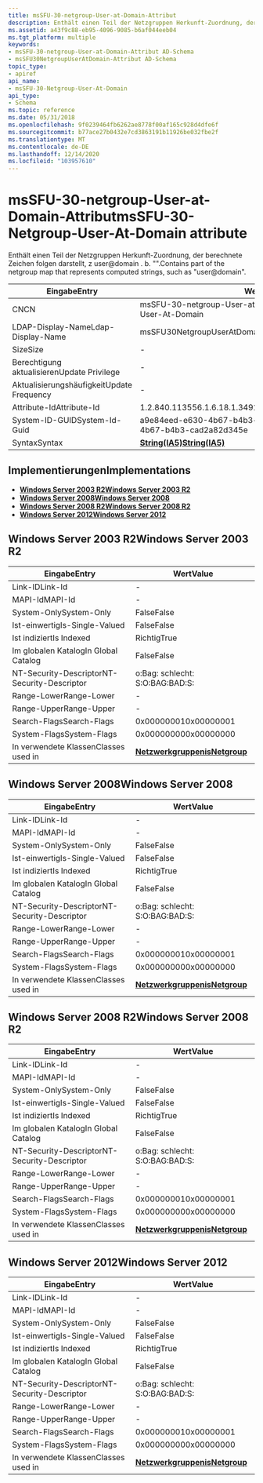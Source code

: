 ```yaml
---
title: msSFU-30-netgroup-User-at-Domain-Attribut
description: Enthält einen Teil der Netzgruppen Herkunft-Zuordnung, der berechnete Zeichen folgen darstellt, z. b. \ 0034; Benutzer Domäne \ 0034;.
ms.assetid: a43f9c88-eb95-4096-9085-b6af044eeb04
ms.tgt_platform: multiple
keywords:
- msSFU-30-netgroup-User-at-Domain-Attribut AD-Schema
- msSFU30NetgroupUserAtDomain-Attribut AD-Schema
topic_type:
- apiref
api_name:
- msSFU-30-Netgroup-User-At-Domain
api_type:
- Schema
ms.topic: reference
ms.date: 05/31/2018
ms.openlocfilehash: 9f0239464fb6262ae8778f00af165c928d4dfe6f
ms.sourcegitcommit: b77ace27b0432e7cd3863191b11926be032fbe2f
ms.translationtype: MT
ms.contentlocale: de-DE
ms.lasthandoff: 12/14/2020
ms.locfileid: "103957610"
---
```

# <a name="mssfu-30-netgroup-user-at-domain-attribute"></a><span data-ttu-id="2bbe4-105">msSFU-30-netgroup-User-at-Domain-Attribut</span><span class="sxs-lookup"><span data-stu-id="2bbe4-105">msSFU-30-Netgroup-User-At-Domain attribute</span></span>

<span data-ttu-id="2bbe4-106">Enthält einen Teil der Netzgruppen Herkunft-Zuordnung, der berechnete Zeichen folgen darstellt, z user@domain . b. "".</span><span class="sxs-lookup"><span data-stu-id="2bbe4-106">Contains part of the netgroup map that represents computed strings, such as "user@domain".</span></span>



| <span data-ttu-id="2bbe4-107">Eingabe</span><span class="sxs-lookup"><span data-stu-id="2bbe4-107">Entry</span></span> | <span data-ttu-id="2bbe4-108">Wert</span><span class="sxs-lookup"><span data-stu-id="2bbe4-108">Value</span></span> |
|-------------------|--------------------------------------|
| <span data-ttu-id="2bbe4-109">CN</span><span class="sxs-lookup"><span data-stu-id="2bbe4-109">CN</span></span>                | <span data-ttu-id="2bbe4-110">msSFU-30-netgroup-User-at-Domain</span><span class="sxs-lookup"><span data-stu-id="2bbe4-110">msSFU-30-Netgroup-User-At-Domain</span></span>     |
| <span data-ttu-id="2bbe4-111">LDAP-Display-Name</span><span class="sxs-lookup"><span data-stu-id="2bbe4-111">Ldap-Display-Name</span></span> | <span data-ttu-id="2bbe4-112">msSFU30NetgroupUserAtDomain</span><span class="sxs-lookup"><span data-stu-id="2bbe4-112">msSFU30NetgroupUserAtDomain</span></span>          |
| <span data-ttu-id="2bbe4-113">Size</span><span class="sxs-lookup"><span data-stu-id="2bbe4-113">Size</span></span>              | \-                                   |
| <span data-ttu-id="2bbe4-114">Berechtigung aktualisieren</span><span class="sxs-lookup"><span data-stu-id="2bbe4-114">Update Privilege</span></span>  | \-                                   |
| <span data-ttu-id="2bbe4-115">Aktualisierungshäufigkeit</span><span class="sxs-lookup"><span data-stu-id="2bbe4-115">Update Frequency</span></span>  | \-                                   |
| <span data-ttu-id="2bbe4-116">Attribute-Id</span><span class="sxs-lookup"><span data-stu-id="2bbe4-116">Attribute-Id</span></span>      | <span data-ttu-id="2bbe4-117">1.2.840.113556.1.6.18.1.349</span><span class="sxs-lookup"><span data-stu-id="2bbe4-117">1.2.840.113556.1.6.18.1.349</span></span>          |
| <span data-ttu-id="2bbe4-118">System-ID-GUID</span><span class="sxs-lookup"><span data-stu-id="2bbe4-118">System-Id-Guid</span></span>    | <span data-ttu-id="2bbe4-119">a9e84eed-e630-4b67-b4b3-cad2a82d345e</span><span class="sxs-lookup"><span data-stu-id="2bbe4-119">a9e84eed-e630-4b67-b4b3-cad2a82d345e</span></span> |
| <span data-ttu-id="2bbe4-120">Syntax</span><span class="sxs-lookup"><span data-stu-id="2bbe4-120">Syntax</span></span>            | [<span data-ttu-id="2bbe4-121">**String(IA5)**</span><span class="sxs-lookup"><span data-stu-id="2bbe4-121">**String(IA5)**</span></span>](s-string-ia5.md)  |



## <a name="implementations"></a><span data-ttu-id="2bbe4-122">Implementierungen</span><span class="sxs-lookup"><span data-stu-id="2bbe4-122">Implementations</span></span>

-   [<span data-ttu-id="2bbe4-123">**Windows Server 2003 R2**</span><span class="sxs-lookup"><span data-stu-id="2bbe4-123">**Windows Server 2003 R2**</span></span>](#windows-server-2003-r2)
-   [<span data-ttu-id="2bbe4-124">**Windows Server 2008**</span><span class="sxs-lookup"><span data-stu-id="2bbe4-124">**Windows Server 2008**</span></span>](#windows-server-2008)
-   [<span data-ttu-id="2bbe4-125">**Windows Server 2008 R2**</span><span class="sxs-lookup"><span data-stu-id="2bbe4-125">**Windows Server 2008 R2**</span></span>](#windows-server-2008-r2)
-   [<span data-ttu-id="2bbe4-126">**Windows Server 2012**</span><span class="sxs-lookup"><span data-stu-id="2bbe4-126">**Windows Server 2012**</span></span>](#windows-server-2012)

## <a name="windows-server-2003-r2"></a><span data-ttu-id="2bbe4-127">Windows Server 2003 R2</span><span class="sxs-lookup"><span data-stu-id="2bbe4-127">Windows Server 2003 R2</span></span>



| <span data-ttu-id="2bbe4-128">Eingabe</span><span class="sxs-lookup"><span data-stu-id="2bbe4-128">Entry</span></span> | <span data-ttu-id="2bbe4-129">Wert</span><span class="sxs-lookup"><span data-stu-id="2bbe4-129">Value</span></span> |
|------------------------|-------------------------------------------------|
| <span data-ttu-id="2bbe4-130">Link-ID</span><span class="sxs-lookup"><span data-stu-id="2bbe4-130">Link-Id</span></span>                | \-                                              |
| <span data-ttu-id="2bbe4-131">MAPI-Id</span><span class="sxs-lookup"><span data-stu-id="2bbe4-131">MAPI-Id</span></span>                | \-                                              |
| <span data-ttu-id="2bbe4-132">System-Only</span><span class="sxs-lookup"><span data-stu-id="2bbe4-132">System-Only</span></span>            | <span data-ttu-id="2bbe4-133">False</span><span class="sxs-lookup"><span data-stu-id="2bbe4-133">False</span></span>                                           |
| <span data-ttu-id="2bbe4-134">Ist-einwertig</span><span class="sxs-lookup"><span data-stu-id="2bbe4-134">Is-Single-Valued</span></span>       | <span data-ttu-id="2bbe4-135">False</span><span class="sxs-lookup"><span data-stu-id="2bbe4-135">False</span></span>                                           |
| <span data-ttu-id="2bbe4-136">Ist indiziert</span><span class="sxs-lookup"><span data-stu-id="2bbe4-136">Is Indexed</span></span>             | <span data-ttu-id="2bbe4-137">Richtig</span><span class="sxs-lookup"><span data-stu-id="2bbe4-137">True</span></span>                                            |
| <span data-ttu-id="2bbe4-138">Im globalen Katalog</span><span class="sxs-lookup"><span data-stu-id="2bbe4-138">In Global Catalog</span></span>      | <span data-ttu-id="2bbe4-139">False</span><span class="sxs-lookup"><span data-stu-id="2bbe4-139">False</span></span>                                           |
| <span data-ttu-id="2bbe4-140">NT-Security-Descriptor</span><span class="sxs-lookup"><span data-stu-id="2bbe4-140">NT-Security-Descriptor</span></span> | <span data-ttu-id="2bbe4-141">o:Bag: schlecht: S:</span><span class="sxs-lookup"><span data-stu-id="2bbe4-141">O:BAG:BAD:S:</span></span>                                    |
| <span data-ttu-id="2bbe4-142">Range-Lower</span><span class="sxs-lookup"><span data-stu-id="2bbe4-142">Range-Lower</span></span>            | \-                                              |
| <span data-ttu-id="2bbe4-143">Range-Upper</span><span class="sxs-lookup"><span data-stu-id="2bbe4-143">Range-Upper</span></span>            | \-                                              |
| <span data-ttu-id="2bbe4-144">Search-Flags</span><span class="sxs-lookup"><span data-stu-id="2bbe4-144">Search-Flags</span></span>           | <span data-ttu-id="2bbe4-145">0x00000001</span><span class="sxs-lookup"><span data-stu-id="2bbe4-145">0x00000001</span></span>                                      |
| <span data-ttu-id="2bbe4-146">System-Flags</span><span class="sxs-lookup"><span data-stu-id="2bbe4-146">System-Flags</span></span>           | <span data-ttu-id="2bbe4-147">0x00000000</span><span class="sxs-lookup"><span data-stu-id="2bbe4-147">0x00000000</span></span>                                      |
| <span data-ttu-id="2bbe4-148">In verwendete Klassen</span><span class="sxs-lookup"><span data-stu-id="2bbe4-148">Classes used in</span></span>        | [<span data-ttu-id="2bbe4-149">**Netzwerkgruppe**</span><span class="sxs-lookup"><span data-stu-id="2bbe4-149">**nisNetgroup**</span></span>](c-nisnetgroup.md)<br/> |



## <a name="windows-server-2008"></a><span data-ttu-id="2bbe4-150">Windows Server 2008</span><span class="sxs-lookup"><span data-stu-id="2bbe4-150">Windows Server 2008</span></span>



| <span data-ttu-id="2bbe4-151">Eingabe</span><span class="sxs-lookup"><span data-stu-id="2bbe4-151">Entry</span></span> | <span data-ttu-id="2bbe4-152">Wert</span><span class="sxs-lookup"><span data-stu-id="2bbe4-152">Value</span></span> |
|------------------------|-------------------------------------------------|
| <span data-ttu-id="2bbe4-153">Link-ID</span><span class="sxs-lookup"><span data-stu-id="2bbe4-153">Link-Id</span></span>                | \-                                              |
| <span data-ttu-id="2bbe4-154">MAPI-Id</span><span class="sxs-lookup"><span data-stu-id="2bbe4-154">MAPI-Id</span></span>                | \-                                              |
| <span data-ttu-id="2bbe4-155">System-Only</span><span class="sxs-lookup"><span data-stu-id="2bbe4-155">System-Only</span></span>            | <span data-ttu-id="2bbe4-156">False</span><span class="sxs-lookup"><span data-stu-id="2bbe4-156">False</span></span>                                           |
| <span data-ttu-id="2bbe4-157">Ist-einwertig</span><span class="sxs-lookup"><span data-stu-id="2bbe4-157">Is-Single-Valued</span></span>       | <span data-ttu-id="2bbe4-158">False</span><span class="sxs-lookup"><span data-stu-id="2bbe4-158">False</span></span>                                           |
| <span data-ttu-id="2bbe4-159">Ist indiziert</span><span class="sxs-lookup"><span data-stu-id="2bbe4-159">Is Indexed</span></span>             | <span data-ttu-id="2bbe4-160">Richtig</span><span class="sxs-lookup"><span data-stu-id="2bbe4-160">True</span></span>                                            |
| <span data-ttu-id="2bbe4-161">Im globalen Katalog</span><span class="sxs-lookup"><span data-stu-id="2bbe4-161">In Global Catalog</span></span>      | <span data-ttu-id="2bbe4-162">False</span><span class="sxs-lookup"><span data-stu-id="2bbe4-162">False</span></span>                                           |
| <span data-ttu-id="2bbe4-163">NT-Security-Descriptor</span><span class="sxs-lookup"><span data-stu-id="2bbe4-163">NT-Security-Descriptor</span></span> | <span data-ttu-id="2bbe4-164">o:Bag: schlecht: S:</span><span class="sxs-lookup"><span data-stu-id="2bbe4-164">O:BAG:BAD:S:</span></span>                                    |
| <span data-ttu-id="2bbe4-165">Range-Lower</span><span class="sxs-lookup"><span data-stu-id="2bbe4-165">Range-Lower</span></span>            | \-                                              |
| <span data-ttu-id="2bbe4-166">Range-Upper</span><span class="sxs-lookup"><span data-stu-id="2bbe4-166">Range-Upper</span></span>            | \-                                              |
| <span data-ttu-id="2bbe4-167">Search-Flags</span><span class="sxs-lookup"><span data-stu-id="2bbe4-167">Search-Flags</span></span>           | <span data-ttu-id="2bbe4-168">0x00000001</span><span class="sxs-lookup"><span data-stu-id="2bbe4-168">0x00000001</span></span>                                      |
| <span data-ttu-id="2bbe4-169">System-Flags</span><span class="sxs-lookup"><span data-stu-id="2bbe4-169">System-Flags</span></span>           | <span data-ttu-id="2bbe4-170">0x00000000</span><span class="sxs-lookup"><span data-stu-id="2bbe4-170">0x00000000</span></span>                                      |
| <span data-ttu-id="2bbe4-171">In verwendete Klassen</span><span class="sxs-lookup"><span data-stu-id="2bbe4-171">Classes used in</span></span>        | [<span data-ttu-id="2bbe4-172">**Netzwerkgruppe**</span><span class="sxs-lookup"><span data-stu-id="2bbe4-172">**nisNetgroup**</span></span>](c-nisnetgroup.md)<br/> |



## <a name="windows-server-2008-r2"></a><span data-ttu-id="2bbe4-173">Windows Server 2008 R2</span><span class="sxs-lookup"><span data-stu-id="2bbe4-173">Windows Server 2008 R2</span></span>



| <span data-ttu-id="2bbe4-174">Eingabe</span><span class="sxs-lookup"><span data-stu-id="2bbe4-174">Entry</span></span> | <span data-ttu-id="2bbe4-175">Wert</span><span class="sxs-lookup"><span data-stu-id="2bbe4-175">Value</span></span> |
|------------------------|-------------------------------------------------|
| <span data-ttu-id="2bbe4-176">Link-ID</span><span class="sxs-lookup"><span data-stu-id="2bbe4-176">Link-Id</span></span>                | \-                                              |
| <span data-ttu-id="2bbe4-177">MAPI-Id</span><span class="sxs-lookup"><span data-stu-id="2bbe4-177">MAPI-Id</span></span>                | \-                                              |
| <span data-ttu-id="2bbe4-178">System-Only</span><span class="sxs-lookup"><span data-stu-id="2bbe4-178">System-Only</span></span>            | <span data-ttu-id="2bbe4-179">False</span><span class="sxs-lookup"><span data-stu-id="2bbe4-179">False</span></span>                                           |
| <span data-ttu-id="2bbe4-180">Ist-einwertig</span><span class="sxs-lookup"><span data-stu-id="2bbe4-180">Is-Single-Valued</span></span>       | <span data-ttu-id="2bbe4-181">False</span><span class="sxs-lookup"><span data-stu-id="2bbe4-181">False</span></span>                                           |
| <span data-ttu-id="2bbe4-182">Ist indiziert</span><span class="sxs-lookup"><span data-stu-id="2bbe4-182">Is Indexed</span></span>             | <span data-ttu-id="2bbe4-183">Richtig</span><span class="sxs-lookup"><span data-stu-id="2bbe4-183">True</span></span>                                            |
| <span data-ttu-id="2bbe4-184">Im globalen Katalog</span><span class="sxs-lookup"><span data-stu-id="2bbe4-184">In Global Catalog</span></span>      | <span data-ttu-id="2bbe4-185">False</span><span class="sxs-lookup"><span data-stu-id="2bbe4-185">False</span></span>                                           |
| <span data-ttu-id="2bbe4-186">NT-Security-Descriptor</span><span class="sxs-lookup"><span data-stu-id="2bbe4-186">NT-Security-Descriptor</span></span> | <span data-ttu-id="2bbe4-187">o:Bag: schlecht: S:</span><span class="sxs-lookup"><span data-stu-id="2bbe4-187">O:BAG:BAD:S:</span></span>                                    |
| <span data-ttu-id="2bbe4-188">Range-Lower</span><span class="sxs-lookup"><span data-stu-id="2bbe4-188">Range-Lower</span></span>            | \-                                              |
| <span data-ttu-id="2bbe4-189">Range-Upper</span><span class="sxs-lookup"><span data-stu-id="2bbe4-189">Range-Upper</span></span>            | \-                                              |
| <span data-ttu-id="2bbe4-190">Search-Flags</span><span class="sxs-lookup"><span data-stu-id="2bbe4-190">Search-Flags</span></span>           | <span data-ttu-id="2bbe4-191">0x00000001</span><span class="sxs-lookup"><span data-stu-id="2bbe4-191">0x00000001</span></span>                                      |
| <span data-ttu-id="2bbe4-192">System-Flags</span><span class="sxs-lookup"><span data-stu-id="2bbe4-192">System-Flags</span></span>           | <span data-ttu-id="2bbe4-193">0x00000000</span><span class="sxs-lookup"><span data-stu-id="2bbe4-193">0x00000000</span></span>                                      |
| <span data-ttu-id="2bbe4-194">In verwendete Klassen</span><span class="sxs-lookup"><span data-stu-id="2bbe4-194">Classes used in</span></span>        | [<span data-ttu-id="2bbe4-195">**Netzwerkgruppe**</span><span class="sxs-lookup"><span data-stu-id="2bbe4-195">**nisNetgroup**</span></span>](c-nisnetgroup.md)<br/> |



## <a name="windows-server-2012"></a><span data-ttu-id="2bbe4-196">Windows Server 2012</span><span class="sxs-lookup"><span data-stu-id="2bbe4-196">Windows Server 2012</span></span>



| <span data-ttu-id="2bbe4-197">Eingabe</span><span class="sxs-lookup"><span data-stu-id="2bbe4-197">Entry</span></span> | <span data-ttu-id="2bbe4-198">Wert</span><span class="sxs-lookup"><span data-stu-id="2bbe4-198">Value</span></span> |
|------------------------|-------------------------------------------------|
| <span data-ttu-id="2bbe4-199">Link-ID</span><span class="sxs-lookup"><span data-stu-id="2bbe4-199">Link-Id</span></span>                | \-                                              |
| <span data-ttu-id="2bbe4-200">MAPI-Id</span><span class="sxs-lookup"><span data-stu-id="2bbe4-200">MAPI-Id</span></span>                | \-                                              |
| <span data-ttu-id="2bbe4-201">System-Only</span><span class="sxs-lookup"><span data-stu-id="2bbe4-201">System-Only</span></span>            | <span data-ttu-id="2bbe4-202">False</span><span class="sxs-lookup"><span data-stu-id="2bbe4-202">False</span></span>                                           |
| <span data-ttu-id="2bbe4-203">Ist-einwertig</span><span class="sxs-lookup"><span data-stu-id="2bbe4-203">Is-Single-Valued</span></span>       | <span data-ttu-id="2bbe4-204">False</span><span class="sxs-lookup"><span data-stu-id="2bbe4-204">False</span></span>                                           |
| <span data-ttu-id="2bbe4-205">Ist indiziert</span><span class="sxs-lookup"><span data-stu-id="2bbe4-205">Is Indexed</span></span>             | <span data-ttu-id="2bbe4-206">Richtig</span><span class="sxs-lookup"><span data-stu-id="2bbe4-206">True</span></span>                                            |
| <span data-ttu-id="2bbe4-207">Im globalen Katalog</span><span class="sxs-lookup"><span data-stu-id="2bbe4-207">In Global Catalog</span></span>      | <span data-ttu-id="2bbe4-208">False</span><span class="sxs-lookup"><span data-stu-id="2bbe4-208">False</span></span>                                           |
| <span data-ttu-id="2bbe4-209">NT-Security-Descriptor</span><span class="sxs-lookup"><span data-stu-id="2bbe4-209">NT-Security-Descriptor</span></span> | <span data-ttu-id="2bbe4-210">o:Bag: schlecht: S:</span><span class="sxs-lookup"><span data-stu-id="2bbe4-210">O:BAG:BAD:S:</span></span>                                    |
| <span data-ttu-id="2bbe4-211">Range-Lower</span><span class="sxs-lookup"><span data-stu-id="2bbe4-211">Range-Lower</span></span>            | \-                                              |
| <span data-ttu-id="2bbe4-212">Range-Upper</span><span class="sxs-lookup"><span data-stu-id="2bbe4-212">Range-Upper</span></span>            | \-                                              |
| <span data-ttu-id="2bbe4-213">Search-Flags</span><span class="sxs-lookup"><span data-stu-id="2bbe4-213">Search-Flags</span></span>           | <span data-ttu-id="2bbe4-214">0x00000001</span><span class="sxs-lookup"><span data-stu-id="2bbe4-214">0x00000001</span></span>                                      |
| <span data-ttu-id="2bbe4-215">System-Flags</span><span class="sxs-lookup"><span data-stu-id="2bbe4-215">System-Flags</span></span>           | <span data-ttu-id="2bbe4-216">0x00000000</span><span class="sxs-lookup"><span data-stu-id="2bbe4-216">0x00000000</span></span>                                      |
| <span data-ttu-id="2bbe4-217">In verwendete Klassen</span><span class="sxs-lookup"><span data-stu-id="2bbe4-217">Classes used in</span></span>        | [<span data-ttu-id="2bbe4-218">**Netzwerkgruppe**</span><span class="sxs-lookup"><span data-stu-id="2bbe4-218">**nisNetgroup**</span></span>](c-nisnetgroup.md)<br/> |



 

 





